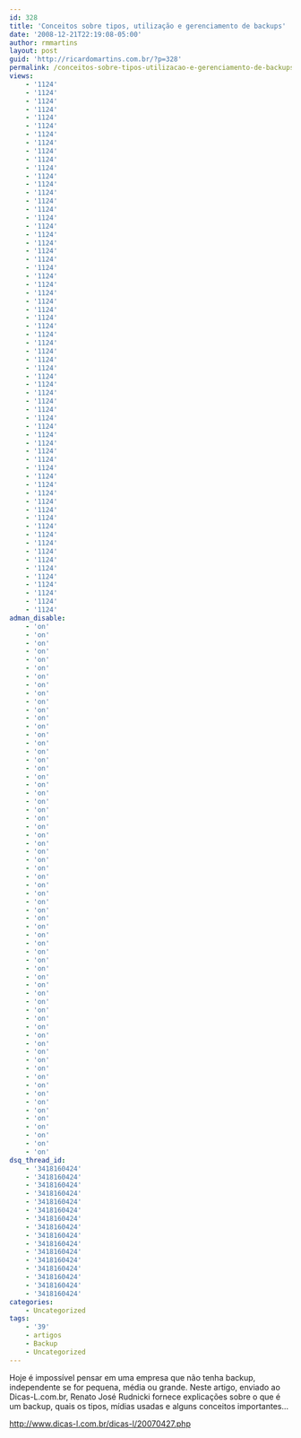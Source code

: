 ```yaml
---
id: 328
title: 'Conceitos sobre tipos, utilização e gerenciamento de backups'
date: '2008-12-21T22:19:08-05:00'
author: rmmartins
layout: post
guid: 'http://ricardomartins.com.br/?p=328'
permalink: /conceitos-sobre-tipos-utilizacao-e-gerenciamento-de-backups/
views:
    - '1124'
    - '1124'
    - '1124'
    - '1124'
    - '1124'
    - '1124'
    - '1124'
    - '1124'
    - '1124'
    - '1124'
    - '1124'
    - '1124'
    - '1124'
    - '1124'
    - '1124'
    - '1124'
    - '1124'
    - '1124'
    - '1124'
    - '1124'
    - '1124'
    - '1124'
    - '1124'
    - '1124'
    - '1124'
    - '1124'
    - '1124'
    - '1124'
    - '1124'
    - '1124'
    - '1124'
    - '1124'
    - '1124'
    - '1124'
    - '1124'
    - '1124'
    - '1124'
    - '1124'
    - '1124'
    - '1124'
    - '1124'
    - '1124'
    - '1124'
    - '1124'
    - '1124'
    - '1124'
    - '1124'
    - '1124'
    - '1124'
    - '1124'
    - '1124'
    - '1124'
    - '1124'
    - '1124'
    - '1124'
    - '1124'
    - '1124'
    - '1124'
    - '1124'
    - '1124'
    - '1124'
    - '1124'
    - '1124'
    - '1124'
adman_disable:
    - 'on'
    - 'on'
    - 'on'
    - 'on'
    - 'on'
    - 'on'
    - 'on'
    - 'on'
    - 'on'
    - 'on'
    - 'on'
    - 'on'
    - 'on'
    - 'on'
    - 'on'
    - 'on'
    - 'on'
    - 'on'
    - 'on'
    - 'on'
    - 'on'
    - 'on'
    - 'on'
    - 'on'
    - 'on'
    - 'on'
    - 'on'
    - 'on'
    - 'on'
    - 'on'
    - 'on'
    - 'on'
    - 'on'
    - 'on'
    - 'on'
    - 'on'
    - 'on'
    - 'on'
    - 'on'
    - 'on'
    - 'on'
    - 'on'
    - 'on'
    - 'on'
    - 'on'
    - 'on'
    - 'on'
    - 'on'
    - 'on'
    - 'on'
    - 'on'
    - 'on'
    - 'on'
    - 'on'
    - 'on'
    - 'on'
    - 'on'
    - 'on'
    - 'on'
    - 'on'
    - 'on'
    - 'on'
    - 'on'
    - 'on'
dsq_thread_id:
    - '3418160424'
    - '3418160424'
    - '3418160424'
    - '3418160424'
    - '3418160424'
    - '3418160424'
    - '3418160424'
    - '3418160424'
    - '3418160424'
    - '3418160424'
    - '3418160424'
    - '3418160424'
    - '3418160424'
    - '3418160424'
    - '3418160424'
    - '3418160424'
categories:
    - Uncategorized
tags:
    - '39'
    - artigos
    - Backup
    - Uncategorized
---
```


Hoje é impossível pensar em uma empresa que não tenha backup, independente se for pequena, média ou grande. Neste artigo, enviado ao Dicas-L.com.br, Renato José Rudnicki fornece explicações sobre o que é um backup, quais os tipos, mídias usadas e alguns conceitos importantes…

<http://www.dicas-l.com.br/dicas-l/20070427.php>